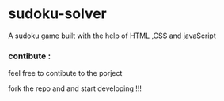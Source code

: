 # sudoku-solver

A sudoku game built with the help of HTML ,CSS and javaScript

### contibute :

feel free to contibute to the porject 

fork the repo and and start developing !!!

